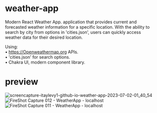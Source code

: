 # weather-app
Modern React Weather App. application that provides current and forecasted weather information for a specific location. With the ability to search by city from options in 'cities.json', users can quickly access weather data for their desired location.

Using:   
• https://Openweathermap.org APIs.   
• 'cities.json' for search options.  
• Chakra UI, modern component library.

# preview
![screencapture-itaylevy1-github-io-weather-app-2023-07-02-01_40_54](https://github.com/ItayLevy1/weather-app/assets/106584490/bcd66f1c-c408-44ad-b65c-b08e7b75d401)
![FireShot Capture 012 - WeatherApp - localhost](https://github.com/ItayLevy1/weather-app/assets/106584490/3b3363b0-811e-475c-aacb-0b0aabc46939)
![FireShot Capture 011 - WeatherApp - localhost](https://github.com/ItayLevy1/weather-app/assets/106584490/8363f63a-ed03-46c1-b841-1e48490dc34c)
